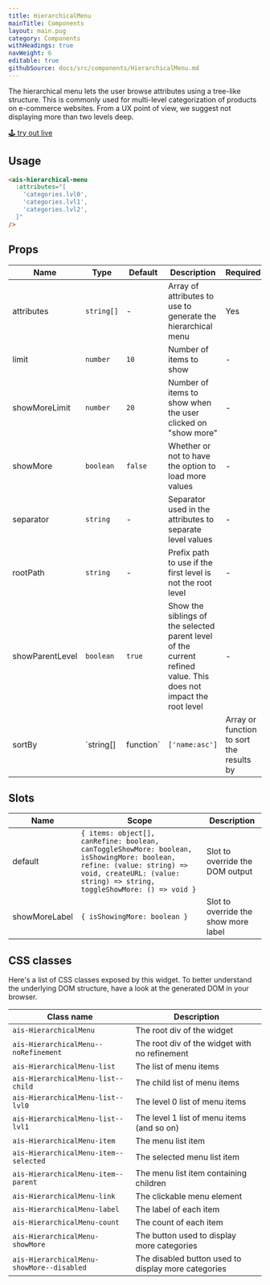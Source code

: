 ```yaml
---
title: HierarchicalMenu
mainTitle: Components
layout: main.pug
category: Components
withHeadings: true
navWeight: 6
editable: true
githubSource: docs/src/components/HierarchicalMenu.md
---
```


The hierarchical menu lets the user browse attributes using a tree-like structure. This is commonly used for multi-level categorization of products on e-commerce websites. From a UX point of view, we suggest not displaying more than two levels deep.

<a class="btn btn-static-theme" href="stories/?selectedKind=HierarchicalMenu">🕹 try out live</a>

## Usage

```html
<ais-hierarchical-menu
  :attributes="[
    'categories.lvl0',
    'categories.lvl1',
    'categories.lvl2',
  ]"
/>
```

## Props

Name | Type | Default | Description | Required
---|---|---|---|---
attributes | `string[]` | - | Array of attributes to use to generate the hierarchical menu | Yes
limit | `number` | `10` | Number of items to show | -
showMoreLimit | `number` | `20` | Number of items to show when the user clicked on "show more" | -
showMore | `boolean` | `false` | Whether or not to have the option to load more values | -
separator | `string` | - | Separator used in the attributes to separate level values | -
rootPath | `string` | - | Prefix path to use if the first level is not the root level | -
showParentLevel | `boolean` | `true` | Show the siblings of the selected parent level of the current refined value. This does not impact the root level | -
sortBy | `string[] | function` | `['name:asc']` | Array or function to sort the results by | -

## Slots

Name | Scope | Description
---|---|---
default | `{ items: object[], canRefine: boolean, canToggleShowMore: boolean, isShowingMore: boolean, refine: (value: string) => void, createURL: (value: string) => string, toggleShowMore: () => void }` | Slot to override the DOM output
showMoreLabel | `{ isShowingMore: boolean }` | Slot to override the show more label

## CSS classes

Here's a list of CSS classes exposed by this widget. To better understand the underlying DOM structure, have a look at the generated DOM in your browser.

Class name | Description
---|---
`ais-HierarchicalMenu` | The root div of the widget
`ais-HierarchicalMenu--noRefinement` | The root div of the widget with no refinement
`ais-HierarchicalMenu-list` | The list of menu items
`ais-HierarchicalMenu-list--child` | The child list of menu items
`ais-HierarchicalMenu-list--lvl0` | The level 0 list of menu items
`ais-HierarchicalMenu-list--lvl1` | The level 1 list of menu items (and so on)
`ais-HierarchicalMenu-item` | The menu list item
`ais-HierarchicalMenu-item--selected` | The selected menu list item
`ais-HierarchicalMenu-item--parent` | The menu list item containing children
`ais-HierarchicalMenu-link` | The clickable menu element
`ais-HierarchicalMenu-label` | The label of each item
`ais-HierarchicalMenu-count` | The count of each item
`ais-HierarchicalMenu-showMore` | The button used to display more categories
`ais-HierarchicalMenu-showMore--disabled` | The disabled button used to display more categories
